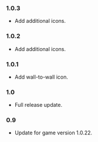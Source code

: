 ### 1.0.3
- Add additional icons.

### 1.0.2
- Add additional icons.

### 1.0.1
- Add wall-to-wall icon.

### 1.0
- Full release update.

### 0.9
- Update for game version 1.0.22.